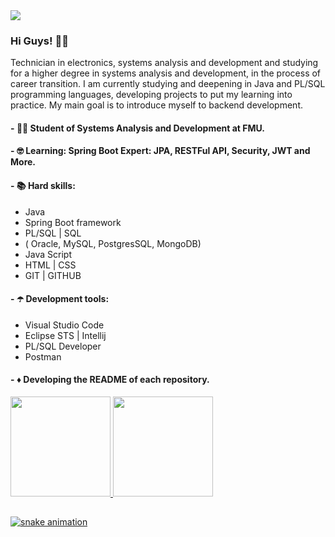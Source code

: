  <div style="display: inline_block">
 <a href="https://www.linkedin.com/in/pedro-henrique-39015a216/" target="_blank"><img src="https://img.shields.io/badge/-LinkedIn-%230077B5?style=for-the-badge&logo=linkedin&logoColor=white" target="_blank">
 </a>
</div>

### Hi Guys! :man_technologist:

Technician in electronics, systems analysis and development and studying for a higher degree in systems analysis and development, in the process of career transition. I am currently studying and deepening in Java and PL/SQL programming languages, developing projects to put my learning into practice. My main goal is to introduce myself to backend development.


#### - :man_student: Student of Systems Analysis and Development at FMU.

#### - :nerd_face: Learning: Spring Boot Expert: JPA, RESTFul API, Security, JWT and More.

#### - 📚 Hard skills:
* Java
* Spring Boot framework
* PL/SQL | SQL
* ( Oracle, MySQL, PostgresSQL, MongoDB)
* Java Script
* HTML | CSS
* GIT | GITHUB

 #### - :open_umbrella: Development tools: 
* Visual Studio Code 
* Eclipse STS | Intellij
* PL/SQL Developer
* Postman

#### - :diamonds: Developing the README of each repository.
 
 
 <div>
  <a href="https://github.com/pedro-githube">
   <img height="160em"   src=https://github-readme-stats.vercel.app/api?username=pedro-githube&show_icons=true&icon_color=fff&bg_color=30,0ff1ce,904e95&title_color=fff&text_color=fff&/>
  <img  height="160em"  src="https://github-readme-stats.vercel.app/api/top-langs/?username=pedro-githube&layout=compact&langs_count=7&bg_color=30,0ff1ce,904e95&title_color=fff&text_color=fff&"/>
</div>
 
 ##
 
 <div> 
  
  ![snake animation](https://github.com/pedro-githube/pedro-githube/blob/output/github-contribution-grid-snake.svg)
</div>
